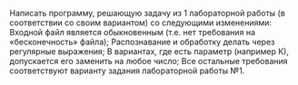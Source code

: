 Написать программу, решающую задачу из 1 лабораторной работы (в соответствии со своим вариантом) со следующими изменениями:
Входной файл является обыкновенным (т.е. нет требования на «бесконечность» файла);
Распознавание и обработку делать  через регулярные выражения;
В вариантах, где есть параметр (например К), допускается его заменить на любое число;
Все остальные требования соответствуют варианту задания лабораторной работы №1.
